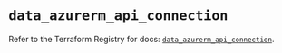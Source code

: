 # `data_azurerm_api_connection`

Refer to the Terraform Registry for docs: [`data_azurerm_api_connection`](https://registry.terraform.io/providers/hashicorp/azurerm/4.45.0/docs/data-sources/api_connection).

